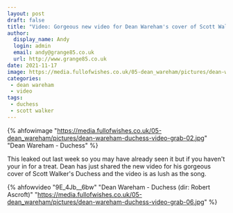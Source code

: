 ```yaml
---
layout: post
draft: false
title: "Video: Gorgeous new video for Dean Wareham's cover of Scott Walker's Duchess" 
author: 
  display_name: Andy
  login: admin
  email: andy@grange85.co.uk
  url: http://www.grange85.co.uk
date: 2021-11-17
image: https://media.fullofwishes.co.uk/05-dean_wareham/pictures/dean-wareham-duchess-video-grab-02.jpg 
categories:
 - dean wareham
 - video
tags:
 - duchess
 - scott walker
---
```

{% ahfowimage "https://media.fullofwishes.co.uk/05-dean_wareham/pictures/dean-wareham-duchess-video-grab-02.jpg" "Dean Wareham - Duchess" %}

This leaked out last week so you may have already seen it but if you haven't your in for a treat. Dean has just shared the new video for his gorgeous cover of Scott Walker's Duchess and the video is as lush as the song.

{% ahfowvideo "9E_4Jb__6bw" "Dean Wareham - Duchess (dir: Robert Ascroft)" "https://media.fullofwishes.co.uk/05-dean_wareham/pictures/dean-wareham-duchess-video-grab-06.jpg" %}

